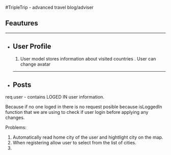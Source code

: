 #TripleTrip - advanced travel blog/adviser

<h2> Feautures </h2>
<hr>
<ul>
 <li><h2> User Profile </h2> </li>
 <ol>
  <li>
   User model stores information about visited countries .
   User can change avatar
   
  </li>
 </ol>
 <hr>
 <li><h2> Posts </h2> </li>
 </ul>
req.user - contains LOGED IN user information. 

Because if no one loged in there is no request posible because isLoggedIn function that we are using to check
if user login before applying any changes.

Problems: 
1. Automatically read home city of the user and hightlight city on the map.
2. When registering allow user to select from the list of cities.
3. 
